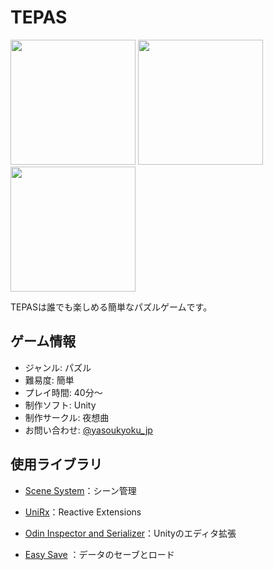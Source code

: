 # TEPAS

<img src="https://github.com/user-attachments/assets/67e712d6-247e-44fe-9f3a-5e0decfd8569" width="200px" > <img src="https://github.com/user-attachments/assets/0b4a90c7-e0c9-400f-bc86-747e26bdc516" width="200px" > <img src="https://github.com/user-attachments/assets/f3a5b57d-2fb4-4cf0-8f41-65196da00ab9" width="200px" >

TEPASは誰でも楽しめる簡単なパズルゲームです。

## ゲーム情報

- ジャンル: パズル  
- 難易度: 簡単  
- プレイ時間: 40分～  
- 制作ソフト: Unity  
- 制作サークル: 夜想曲  
- お問い合わせ: [@yasoukyoku_jp](https://x.com/yasoukyoku_jp)  

## 使用ライブラリ

- [Scene System](https://github.com/AnnulusGames/SceneSystem)：シーン管理

- [UniRx](https://assetstore.unity.com/packages/tools/integration/unirx-reactive-extensions-for-unity-17276?locale=ja-JP&srsltid=AfmBOopBnsdjoFinV22cOFdT7FHz-Z20WBvqFYKl-N8eiaNkjrgp9Bv4)：Reactive Extensions

- [Odin Inspector and Serializer](https://assetstore.unity.com/packages/tools/utilities/odin-inspector-and-serializer-89041?srsltid=AfmBOor30eqjqCOiKuTDTYb7rGqt4oi57Lmr51XUCEGS7FhDibo-KzPq)：Unityのエディタ拡張

- [Easy Save](https://assetstore.unity.com/packages/tools/utilities/easy-save-the-complete-save-game-data-serializer-system-768?locale=ja-JP&srsltid=AfmBOoqv9e6WFVS_34bjgO8ERSTVtA4ThHa2qx3hSGtW046ZQ-KmtRaW) ：データのセーブとロード


